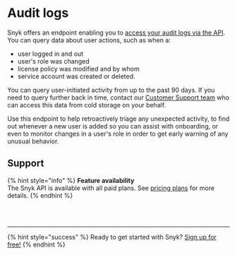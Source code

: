 # Audit logs

Snyk offers an endpoint enabling you to [access your audit logs via the API](https://github.com/snyk/user-docs/tree/54e0dec0fe0e081d49f34119a9018499ad5c9e96/user-and-group-management/managing-users-and-permissions/audit-logs/README.md). You can query data about user actions, such as when a:

* user logged in and out
* user's role was changed
* license policy was modified and by whom
* service account was created or deleted.

You can query user-initiated activity from up to the past 90 days. If you need to query further back in time, contact our [Customer Support team](mailto:support@snyk.io) who can access this data from cold storage on your behalf.

Use this endpoint to help retroactively triage any unexpected activity, to find out whenever a new user is added so you can assist with onboarding, or even to monitor changes in a user's role in order to get early warning of any unusual behavior.

## **Support**

{% hint style="info" %}
**Feature availability**  
The Snyk API is available with all paid plans. See [pricing plans](https://snyk.io/plans/) for more details.
{% endhint %}

 
<br><br><hr>

{% hint style="success" %}
Ready to get started with Snyk? [Sign up for free!](https://snyk.io/login?cta=sign-up&loc=footer&page=support_docs_page)
{% endhint %}